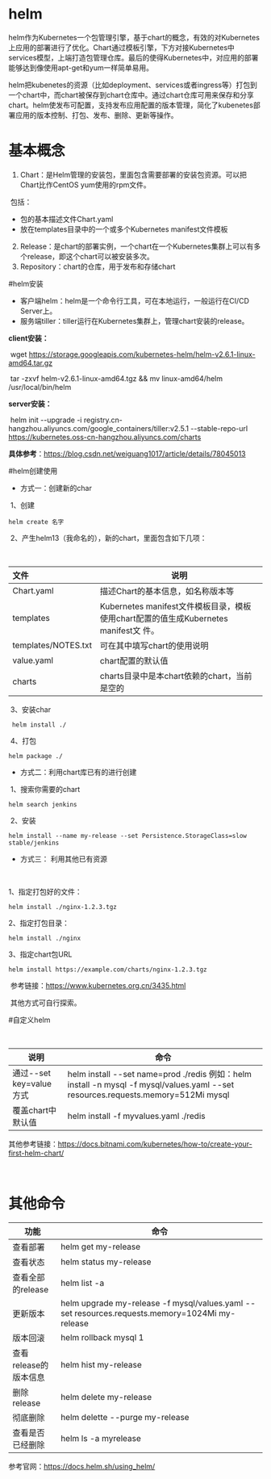 # helm



helm作为Kubernetes一个包管理引擎，基于chart的概念，有效的对Kubernetes上应用的部署进行了优化。Chart通过模板引擎，下方对接Kubernetes中services模型，上端打造包管理仓库。最后的使得Kubernetes中，对应用的部署能够达到像使用apt-get和yum一样简单易用。

helm把kubenetes的资源（比如deployment、services或者ingress等）打包到一个chart中，而chart被保存到chart仓库中。通过chart仓库可用来保存和分享chart。helm使发布可配置，支持发布应用配置的版本管理，简化了kubenetes部署应用的版本控制、打包、发布、删除、更新等操作。

# 基本概念

1. Chart：是Helm管理的安装包，里面包含需要部署的安装包资源。可以把Chart比作CentOS yum使用的rpm文件。

​            包括：

- 包的基本描述文件Chart.yaml
- 放在templates目录中的一个或多个Kubernetes manifest文件模板

2. Release：是chart的部署实例，一个chart在一个Kubernetes集群上可以有多个release，即这个chart可以被安装多次。
3. Repository：chart的仓库，用于发布和存储chart

#helm安装

- 客户端helm：helm是一个命令行工具，可在本地运行，一般运行在CI/CD Server上。
- 服务端tiller：tiller运行在Kubernetes集群上，管理chart安装的release。



**client安装：**

​     wget https://storage.googleapis.com/kubernetes-helm/helm-v2.6.1-linux-amd64.tar.gz

​    tar -zxvf helm-v2.6.1-linux-amd64.tgz && mv linux-amd64/helm /usr/local/bin/helm

**server安装：**

​       helm init --upgrade -i registry.cn-hangzhou.aliyuncs.com/google_containers/tiller:v2.5.1 --stable-repo-url https://kubernetes.oss-cn-hangzhou.aliyuncs.com/charts



**具体参考**：https://blog.csdn.net/weiguang1017/article/details/78045013



#helm创建使用

- 方式一：创建新的char

​              1、创建

```
helm create 名字
```

​              2、产生helm13（我命名的），新的chart，里面包含如下几项：

​                 

| 文件                  | 说明                                       |
| :------------------ | ---------------------------------------- |
| Chart.yaml          | 描述Chart的基本信息，如名称版本等                      |
| templates           | Kubernetes  manifest文件模板目录，模板使用chart配置的值生成Kubernetes manifest文 件。 |
| templates/NOTES.txt | 可在其中填写chart的使用说明                         |
| value.yaml          | chart配置的默认值                              |
| charts              | charts目录中是本chart依赖的chart，当前是空的           |

​               3、安装char

```
 helm install ./
```

​               4、打包

```
helm package ./
```



- 方式二：利用chart库已有的进行创建

​                    1、搜索你需要的chart      

```
helm search jenkins
```

​                     2、安装

```
helm install --name my-release --set Persistence.StorageClass=slow stable/jenkins
```

-  方式三： 利用其他已有资源

  ​

  1、指定打包好的文件：

  ```
  helm install ./nginx-1.2.3.tgz
  ```

   2、指定打包目录：

  ```
  helm install ./nginx
  ```

  3、指定chart包URL

  ```
  helm install https://example.com/charts/nginx-1.2.3.tgz
  ```



​       参考链接：https://www.kubernetes.org.cn/3435.html

​       其他方式可自行探索。

#自定义helm

​           

| 说明                  | 命令                                       |
| ------------------- | ---------------------------------------- |
| 通过--set key=value方式 | helm install --set name=prod ./redis  例如：helm install -n  mysql -f mysql/values.yaml --set resources.requests.memory=512Mi mysql |
| 覆盖chart中默认值         | helm install -f  myvalues.yaml ./redis   |

 其他参考链接：https://docs.bitnami.com/kubernetes/how-to/create-your-first-helm-chart/

​                         

# 其他命令

| 功能             | 命令                                       |
| -------------- | ---------------------------------------- |
| 查看部署           | helm get my-release                      |
| 查看状态           | helm status  my-release                  |
| 查看全部的release   | helm list -a                             |
| 更新版本           | helm upgrade  my-release -f mysql/values.yaml --set resources.requests.memory=1024Mi  my-release |
| 版本回滚           | helm rollback mysql  1                   |
| 查看release的版本信息 | helm hist  my-release                    |
| 删除release      | helm delete  my-release                  |
| 彻底删除           | helm delette  --purge my-release         |
| 查看是否已经删除       | helm ls -a  myrelease                    |

参考官网：https://docs.helm.sh/using_helm/

